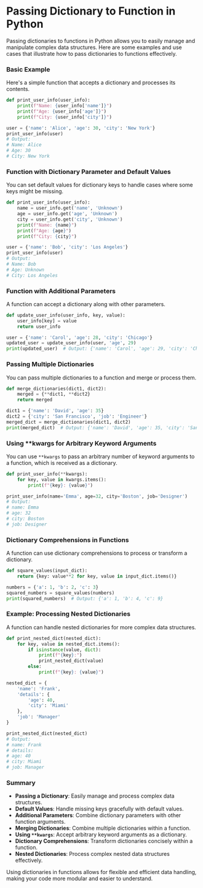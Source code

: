 # Passing Dictionary to Function in Python

Passing dictionaries to functions in Python allows you to easily manage and manipulate complex data structures. Here are some examples and use cases that illustrate how to pass dictionaries to functions effectively.

### Basic Example

Here's a simple function that accepts a dictionary and processes its contents.

```python
def print_user_info(user_info):
    print(f"Name: {user_info['name']}")
    print(f"Age: {user_info['age']}")
    print(f"City: {user_info['city']}")

user = {'name': 'Alice', 'age': 30, 'city': 'New York'}
print_user_info(user)
# Output:
# Name: Alice
# Age: 30
# City: New York
```

### Function with Dictionary Parameter and Default Values

You can set default values for dictionary keys to handle cases where some keys might be missing.

```python
def print_user_info(user_info):
    name = user_info.get('name', 'Unknown')
    age = user_info.get('age', 'Unknown')
    city = user_info.get('city', 'Unknown')
    print(f"Name: {name}")
    print(f"Age: {age}")
    print(f"City: {city}")

user = {'name': 'Bob', 'city': 'Los Angeles'}
print_user_info(user)
# Output:
# Name: Bob
# Age: Unknown
# City: Los Angeles
```

### Function with Additional Parameters

A function can accept a dictionary along with other parameters.

```python
def update_user_info(user_info, key, value):
    user_info[key] = value
    return user_info

user = {'name': 'Carol', 'age': 28, 'city': 'Chicago'}
updated_user = update_user_info(user, 'age', 29)
print(updated_user)  # Output: {'name': 'Carol', 'age': 29, 'city': 'Chicago'}
```

### Passing Multiple Dictionaries

You can pass multiple dictionaries to a function and merge or process them.

```python
def merge_dictionaries(dict1, dict2):
    merged = {**dict1, **dict2}
    return merged

dict1 = {'name': 'David', 'age': 35}
dict2 = {'city': 'San Francisco', 'job': 'Engineer'}
merged_dict = merge_dictionaries(dict1, dict2)
print(merged_dict)  # Output: {'name': 'David', 'age': 35, 'city': 'San Francisco', 'job': 'Engineer'}
```

### Using **kwargs for Arbitrary Keyword Arguments

You can use `**kwargs` to pass an arbitrary number of keyword arguments to a function, which is received as a dictionary.

```python
def print_user_info(**kwargs):
    for key, value in kwargs.items():
        print(f"{key}: {value}")

print_user_info(name='Emma', age=32, city='Boston', job='Designer')
# Output:
# name: Emma
# age: 32
# city: Boston
# job: Designer
```

### Dictionary Comprehensions in Functions

A function can use dictionary comprehensions to process or transform a dictionary.

```python
def square_values(input_dict):
    return {key: value**2 for key, value in input_dict.items()}

numbers = {'a': 1, 'b': 2, 'c': 3}
squared_numbers = square_values(numbers)
print(squared_numbers)  # Output: {'a': 1, 'b': 4, 'c': 9}
```

### Example: Processing Nested Dictionaries

A function can handle nested dictionaries for more complex data structures.

```python
def print_nested_dict(nested_dict):
    for key, value in nested_dict.items():
        if isinstance(value, dict):
            print(f"{key}:")
            print_nested_dict(value)
        else:
            print(f"{key}: {value}")

nested_dict = {
    'name': 'Frank',
    'details': {
        'age': 40,
        'city': 'Miami'
    },
    'job': 'Manager'
}

print_nested_dict(nested_dict)
# Output:
# name: Frank
# details:
# age: 40
# city: Miami
# job: Manager
```

### Summary

- **Passing a Dictionary**: Easily manage and process complex data structures.
- **Default Values**: Handle missing keys gracefully with default values.
- **Additional Parameters**: Combine dictionary parameters with other function arguments.
- **Merging Dictionaries**: Combine multiple dictionaries within a function.
- **Using `**kwargs`**: Accept arbitrary keyword arguments as a dictionary.
- **Dictionary Comprehensions**: Transform dictionaries concisely within a function.
- **Nested Dictionaries**: Process complex nested data structures effectively.

Using dictionaries in functions allows for flexible and efficient data handling, making your code more modular and easier to understand.